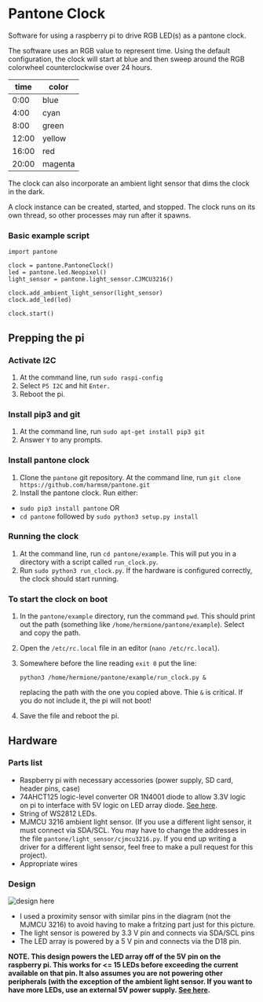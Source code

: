 # Pantone Clock

Software for using a raspberry pi to drive RGB LED(s) as a pantone clock.

The software uses an RGB value to represent time.  Using the default
configuration, the clock will start at blue and then sweep around the RGB
colorwheel counterclockwise over 24 hours.  

|  time | color   |
|-------|---------|
|  0:00 | blue    |
|  4:00 | cyan    |
|  8:00 | green   |  
| 12:00 | yellow  |
| 16:00 | red     |
| 20:00 | magenta |

The clock can also incorporate an ambient light sensor that dims the clock in
the dark.

A clock instance can be created, started, and 
stopped.  The clock runs on its own thread, so other processes may
run after it spawns.


### Basic example script
```
import pantone

clock = pantone.PantoneClock()
led = pantone.led.Neopixel()
light_sensor = pantone.light_sensor.CJMCU3216()

clock.add_ambient_light_sensor(light_sensor)
clock.add_led(led)

clock.start()
```

## Prepping the pi

### Activate I2C 

1. At the command line, run `sudo raspi-config`
2. Select `P5 I2C` and hit `Enter.`  
3. Reboot the pi.

### Install pip3 and git

1. At the command line, run `sudo apt-get install pip3 git`
2. Answer `Y` to any prompts.

### Install pantone clock

1. Clone the `pantone` git repository.  At the command line, run
   `git clone https://github.com/harmsm/pantone.git`
2. Install the pantone clock.  Run either:
  + `sudo pip3 install pantone` OR
  + `cd pantone` followed by `sudo python3 setup.py install` 

### Running the clock
1. At the command line, run `cd pantone/example`.  This will put you in a 
   directory with a script called `run_clock.py`.  
2. Run `sudo python3 run_clock.py`.  If the hardware is configured correctly,
   the clock should start running.

### To start the clock on boot
1. In the `pantone/example` directory, run the command `pwd`.  This should 
   print out the path (something like `/home/hermione/pantone/example`). 
   Select and copy the path. 
2. Open the `/etc/rc.local` file in an editor (`nano /etc/rc.local`).  
3. Somewhere before the line reading `exit 0` put the line:

   ```
   python3 /home/hermione/pantone/example/run_clock.py &
   ```

   replacing the path with the one you copied above.  Thie `&` is critical.  If 
   you do not include it, the pi will not boot!
4. Save the file and reboot the pi. 

## Hardware

### Parts list

+ Raspberry pi with necessary accessories (power supply, SD card, header pins,
  case)
+ 74AHCT125 logic-level converter OR 1N4001 diode to allow 3.3V logic on pi to
  interface with 5V logic on LED array diode. [See here](https://learn.adafruit.com/neopixels-on-raspberry-pi/raspberry-pi-wiring).
+ String of WS2812 LEDs.
+ MJMCU 3216 ambient light sensor.  (If you use a different light sensor, it
  must connect via SDA/SCL.  You may have to change the addresses in the file
  `pantone/light_sensor/cjmcu3216.py`.  If you end up writing a driver for a 
  different light sensor, feel free to make a pull request for this project). 
+ Appropriate wires

### Design

![design here](https://github.com/harmsm/pantone/raw/docs/design/pantone-clock.png)

+ I used a proximity sensor with similar pins in the diagram (not the MJMCU 
  3216) to avoid having to make a fritzing part just for this picture. 
+ The light sensor is powered by 3.3 V pin and connects via SDA/SCL pins
+ The LED array is powered by a 5 V pin and connects via the D18 pin. 

**NOTE.  This design powers the LED array off of the 5V pin on the raspberry 
pi.  This works for <= 15 LEDs before exceeding the current available on that
pin.  It also assumes you are not powering other peripherals (with the 
exception of the ambient light sensor.  If you want to have more LEDs, use
an external 5V power supply.  [See here](https://learn.adafruit.com/neopixels-on-raspberry-pi/raspberry-pi-wiring).**

